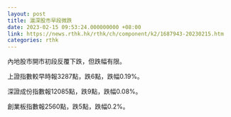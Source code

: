 ```yaml
---
layout: post
title: 滬深股市早段微跌
date: 2023-02-15 09:53:24.000000000 +08:00
link: https://news.rthk.hk/rthk/ch/component/k2/1687943-20230215.htm
categories: rthk
---
```


內地股市開市初段反覆下跌，但跌幅有限。

上證指數較早時報3287點，跌6點，跌幅0.19%。

深證成份指數報12085點，跌9點，跌幅0.08%。

創業板指數報2560點，跌5點，跌幅0.2%。
